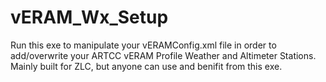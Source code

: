 # vERAM_Wx_Setup
Run this exe to manipulate your vERAMConfig.xml file in order to add/overwrite your ARTCC vERAM Profile Weather and Altimeter Stations. Mainly built for ZLC, but anyone can use and benifit from this exe.
